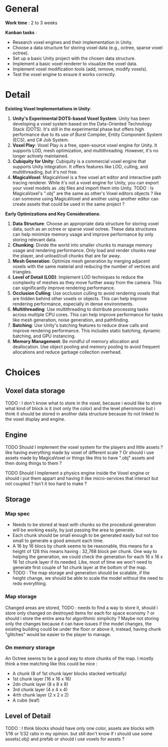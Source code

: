 # General
**Work time** : 2 to 3 weeks

**Kanban tasks** :
- Research voxel engines and their implementation in Unity.
- Choose a data structure for storing voxel data (e.g., octree, sparse voxel octree).
- Set up a basic Unity project with the chosen data structure.
- Implement a basic voxel renderer to visualize the voxel data.
- Implement voxel modification tools (add, remove, modify voxels).
- Test the voxel engine to ensure it works correctly.



# Detail 


**Existing Voxel Implementations in Unity**:

1. **Unity's Experimental DOTS-based Voxel System**: Unity has been developing a voxel system based on the Data-Oriented Technology Stack (DOTS). It's still in the experimental phase but offers high performance due to its use of Burst Compiler, Entity Component System (ECS), and C# Job System.
2. **Voxel Play**: Voxel Play is a free, open-source voxel engine for Unity. It supports LOD, mesh optimization, and multithreading. However, it's no longer actively maintained.
3. **Cubiquity for Unity**: Cubiquity is a commercial voxel engine that supports Unity integration. It offers features like LOD, culling, and multithreading, but it's not free.
4. **MagicaVoxel**: MagicaVoxel is a free voxel art editor and interactive path tracing renderer. While it's not a voxel engine for Unity, you can export your voxel models as .obj files and import them into Unity. 
   TODO : Is MagicaVoxel's ".obj" are the same as other's Voxel editors objects ? like can someone using MagicaVoxel and another using another editor can create assets that could be used in the same project ? 

**Early Optimizations and Key Considerations**:

1. **Data Structure**: Choose an appropriate data structure for storing voxel data, such as an octree or sparse voxel octree. These data structures can help minimize memory usage and improve performance by only storing relevant data.
2. **Chunking**: Divide the world into smaller chunks to manage memory usage and rendering performance. Only load and render chunks near the player, and unload/cull chunks that are far away.
3. **Mesh Generation**: Optimize mesh generation by merging adjacent voxels with the same material and reducing the number of vertices and triangles.
4. **Level of Detail (LOD)**: Implement LOD techniques to reduce the complexity of meshes as they move further away from the camera. This can significantly improve rendering performance.
5. **Occlusion Culling**: Use occlusion culling to avoid rendering voxels that are hidden behind other voxels or objects. This can help improve rendering performance, especially in dense environments.
6. **Multithreading**: Use multithreading to distribute processing tasks across multiple CPU cores. This can help improve performance for tasks like mesh generation, noise generation, and pathfinding.
7. **Batching**: Use Unity's batching features to reduce draw calls and improve rendering performance. This includes static batching, dynamic batching, and GPU instancing.
8. **Memory Management**: Be mindful of memory allocation and deallocation. Use object pooling and memory pooling to avoid frequent allocations and reduce garbage collection overhead.

# Choices

## Voxel data storage

TODO : I don't know what to store in the voxel, because i would like to store what kind of block is it (not only the color) and the level pheromone but i think it should be stored in another data structure because its not linked to the voxel display and engine.

## Engine 
TODO
Should I implement the voxel system for the players and little assets ? like having everything made by voxel of different scale ? Or should i use assets made by MagicaVoxel or things like this to have ".obj" assets and then doing things to them ?

TODO 
Should I implement a physics engine inside the Voxel engine or should i put them appart and having it like micro-services that interact but not coupled ? Isn't it too hard to make ?  

## Storage

### Map spec 
- Needs to be stored at least with chunks so the procedural generation will be working easily, by just passing the area to generate.
- Each chunk should be small enough to be generated easily but not too small to generate a good amount each time.
- A 16 by 16 blocs by chunk seems to be reasonable, this means for a height of 128 this means having : 32,768 block per chunk. One way to helping the generation, we could check the generation for each 16 x 16 x 16 1st chunk layer if its needed. Like, most of time we won't need to generate first couple of 1st chunk layer at the bottom of the map.
- TODO : The map storage and generation should be scalable, if the height change, we should be able to scale the model without the need to redo everything.


### **Map storage**
Changed areas are stored, TODO : needs to find a way to store it, should i store only changed on destroyed items for each for space economy ? or should i store the entire area  for algorithmic simplicity ? Maybe not storing only the changes because it can have issues if the model changes, the existing building could be under the floor or above it, instead, having chunk "glitches" would be easier to the player to manage.


### **On memory storage** 
An Octree seems to be a good way to store chunks of the map. I mostly think a tree matching like this could be nice : 

- A chunk (8 of 1st chunk layer blocks stacked vertically)
- 1st chunk layer (16 x 16 x 16)
- 2dn chunk layer (8 x 8 x 8)
- 3rd chunk layer (4 x 4 x 4)
- 4rth chunk layer (2 x 2 x 2)
- A cube (leaf)


## Level of Detail 
TODO : 
I think blocks should have only one color, assets are blocks with 1/16 or 1/32 ratio in my opinion. but still don't know if i should use some assets(.obj) and prefab or should i use voxels for assets ?